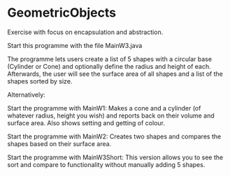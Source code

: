 # GeometricObjects
Exercise with focus on encapsulation and abstraction.

Start this programme with the file MainW3.java

The programme lets users create a list of 5 shapes with a circular base (Cylinder or Cone) and optionally define the radius and height of each. Afterwards, the user will see the surface area of all shapes and a list of the shapes sorted by size. 


Alternatively: 

Start the programme with MainW1: 
Makes a cone and a cylinder (of whatever radius, height you wish) and reports back on their volume and surface area. Also shows setting and getting of colour. 

Start the programme with MainW2: 
Creates two shapes and compares the shapes based on their surface area. 

Start the programme with MainW3Short: 
This version allows you to see the sort and compare to functionality without manually adding 5 shapes.
